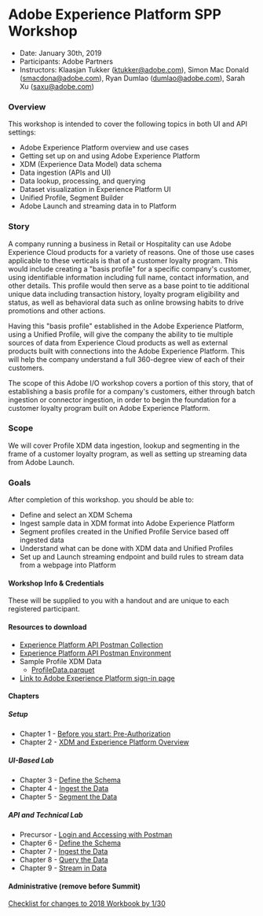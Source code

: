 # Adobe Experience Platform SPP Workshop

- Date: January 30th, 2019
- Participants: Adobe Partners
- Instructors: Klaasjan Tukker (ktukker@adobe.com), Simon Mac Donald (smacdona@adobe.com), Ryan Dumlao (dumlao@adobe.com), Sarah Xu (saxu@adobe.com)

### Overview

This workshop is intended to cover the following topics in both UI and API settings:

- Adobe Experience Platform overview and use cases
- Getting set up on and using Adobe Experience Platform
- XDM (Experience Data Model) data schema
- Data ingestion (APIs and UI)
- Data lookup, processing, and querying
- Dataset visualization in Experience Platform UI
- Unified Profile, Segment Builder
- Adobe Launch and streaming data in to Platform

### Story

A company running a business in Retail or Hospitality can use Adobe Experience Cloud products for a variety of reasons. One of those use cases applicable to these verticals is that of a customer loyalty program. This would include creating a "basis profile" for a specific company's customer, using identifiable information including full name, contact information, and other details. This profile would then serve as a base point to tie additional unique data including transaction history, loyalty program eligibility and status, as well as behavioral data such as online browsing habits to drive promotions and other actions.

Having this "basis profile" established in the Adobe Experience Platform, using a Unified Profile, will give the company the ability to tie multiple sources of data from Experience Cloud products as well as external products built with connections into the Adobe Experience Platform. This will help the company understand a full 360-degree view of each of their customers.

The scope of this Adobe I/O workshop covers a portion of this story, that of establishing a basis profile for a company's customers, either through batch ingestion or connector ingestion, in order to begin the foundation for a customer loyalty program built on Adobe Experience Platform.

### Scope

We will cover Profile XDM data ingestion, lookup and segmenting in the frame of a customer loyalty program, as well as setting up streaming data from Adobe Launch.

### Goals

After completion of this workshop. you should be able to:

- Define and select an XDM Schema
- Ingest sample data in XDM format into Adobe Experience Platform
- Segment profiles created in the Unified Profile Service based off ingested data
- Understand what can be done with XDM data and Unified Profiles
- Set up and Launch streaming endpoint and build rules to stream data from a webpage into Platform

#### Workshop Info & Credentials

These will be supplied to you with a handout and are unique to each registered participant.

#### Resources to download

- [Experience Platform API Postman Collection](postman/ExperiencePlatform.postman_collection.json)
- [Experience Platform API Postman Environment](postman/ExperiencePlatform.postman_environment.json)
- Sample Profile XDM Data
  - [ProfileData.parquet](data/ProfileDataSample.parquet)
- [Link to Adobe Experience Platform sign-in page](https://platform.adobe.com)

#### Chapters

##### Setup

- Chapter 1 - [Before you start: Pre-Authorization](chapters/chapter-1.md)
- Chapter 2 - [XDM and Experience Platform Overview](chapters/chapter-2.md)

##### UI-Based Lab

- Chapter 3 - [Define the Schema](chapters/chapter-3.md)
- Chapter 4 - [Ingest the Data](chapters/chapter-4.md)
- Chapter 5 - [Segment the Data](chapters/chapter-5.md)

##### API and Technical Lab

- Precursor - [Login and Accessing with Postman](chapters/chapter-6-precursor.md)
- Chapter 6 - [Define the Schema](chapters/chapter-6.md)
- Chapter 7 - [Ingest the Data](chapters/chapter-7.md)
- Chapter 8 - [Query the Data](chapters/chapter-8.md)
- Chapter 9 - [Stream in Data](chapters/chapter-9.md)


#### Administrative (remove before Summit)

[Checklist for changes to 2018 Workbook by 1/30](new-layout.md)
